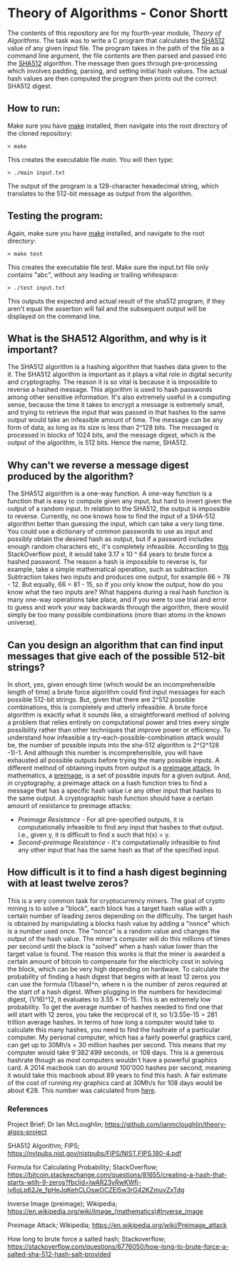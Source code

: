 # Theory of Algorithms - Conor Shortt
The contents of this repository are for my fourth-year module, *Theory of Algorithms*.
The task was to write a C program that calculates the [SHA512](https://www.nist.gov/publications/secure-hash-standard) value of any given input file. The program takes in the path of the file as a command line argument, the file contents are then parsed and passed into the [SHA512](https://www.nist.gov/publications/secure-hash-standard) algorithm. The message then goes through pre-processing which involves padding, parsing, and setting initial hash values. The actual hash values are then computed the program then prints out the correct SHA512 digest.


## How to run:
Make sure you have [make](https://www.gnu.org/software/make/) installed, then navigate into the root directory of the cloned repository:
```
> make
```
This creates the executable file *main*. You will then type:
```
> ./main input.txt
```
The output of the program is a 128-character hexadecimal string, which translates to the 512-bit message as output from the algorithm.


## Testing the program:
Again, make sure you have [make](https://www.gnu.org/software/make/) installed, and navigate to the root directory:
```
> make test
```
This creates the executable file *test*. Make sure the input.txt file only contains "abc", without any leading or trailing whitespace:
```
> ./test input.txt
```
This outputs the expected and actual result of the sha512 program, if they aren't equal the assertion will fail and the subsequent output will be displayed on the command line.

## What is the SHA512 Algorithm, and why is it important?

The SHA512 algorithm is a hashing algorithm that hashes data given to the it. The SHA512 algorithm is important as it plays a vital role in digital security and cryptography. The reason it is so vital is because it is impossible to reverse a hashed message. This algorithm is used to hash passwords among other sensitive information. It's also extremely useful in a computing sense, because the time it takes to encrypt a message is extremely small, and trying to retrieve the input that was passed in that hashes to the same output would take an infeasible amount of time. The message can be any form of data, as long as its size is less than 2^128 bits. The messaged is processed in blocks of 1024 bits, and the message digest, which is the output of the algorithm, is 512 bits. Hence the name, SHA512.

## Why can't we reverse a message digest produced by the algorithm?

The SHA512 algorithm is a one-way function. A one-way function is a function that is easy to compute given any input, but hard to invert given the output of a random input. In relation to the SHA512, the output is impossible to reverse. Currently, no one knows how to find the input of a SHA-512 algorithm better than guessing the input, which can take a very long time. You could use a dictionary of common passwords to use as input and possibly obtain the desired hash as output, but if a password includes enough random characters etc, it's completely infeasible. According to [this](https://stackoverflow.com/questions/6776050/how-long-to-brute-force-a-salted-sha-512-hash-salt-provided) StackOverflow post, it would take 3.17 x 10 ^ 64 years to brute force a hashed password. The reason a hash is impossible to reverse is, for example, take a simple mathematical operation, such as subtraction. Subtraction takes two inputs and produces one output, for example 66 = 78 - 12. But equally, 66 = 81 - 15, so if you only know the output, how do you know what the two inputs are? What happens during a real hash function is many one-way operations take place, and if you were to use trial and error to guess and work your way backwards through the algorithm, there would simply be too many possible combinations (more than atoms in the known universe).

## Can you design an algorithm that can find input messages that give each of the possible 512-bit strings?

In short, yes, given enough time (which would be an incomprehensible length of time) a brute force algorithm could find input messages for each possible 512-bit strings. But, given that there are 2^512 possible combinations, this is completely and utterly infeasible. A brute force algorithm is exactly what it sounds like, a straightforward method of solving a problem that relies entirely on computational power and tries every single possibility rather than other techniques that improve power or efficiency. To understand how infeasible a try-each-possible-combination attack would be, the number of possible inputs into the sha-512 algorithm is 2^(2^128 -1)-1. And although this number is incomprehensible, you will have exhausted all possible outputs before trying the many possible inputs. A different method of obtaining inputs from output is a [preimage attack](https://en.wikipedia.org/wiki/Preimage_attack). In mathematics, a [preimage](https://en.wikipedia.org/wiki/Image_(mathematics)#Inverse_image), is a set of possible inputs for a given output. And, in cryptography, a preimage attack on a hash function tries to find a message that has a specific hash value i.e any other input that hashes to the same output. A cryptographic hash function should have a certain amount of resistance to preimage attacks:
* *Preimage Resistance* - For all pre-specified outputs, it is computationally infeasible to find any input that hashes to that output. I.e., given y, it is difficult to find x such that h(x) = y.
* *Second-preimage Resistance* - It's computationally infeasible to find any other input that has the same hash as that of the specified input.

## How difficult is it to find a hash digest beginning with at least twelve zeros?

This is a very common task for cryptocurrency miners. The goal of crypto mining is to solve a "block", each block has a target hash value with a certain number of leading zeros depending on the difficulty. The target hash is obtained by manipulating a blocks hash value by adding a "nonce" which is a number used once. The "nonce" is a random value and changes the output of the hash value. The miner's computer will do this millions of times per second until the block is "solved" when a hash value lower than the target value is found. The reason this works is that the miner is awarded a certain amount of bitcoin to compensate for the electricity cost in solving the block, which can be very high depending on hardware. To calculate the probability of finding a hash digest that begins with at least 12 zeros you can use the formula (1/base)^n, where n is the number of zeros required at the start of a hash digest. When plugging in the numbers for hexidecimal digest, (1/16)^12, it evaluates to 3.55 × 10-15. This is an extremely low probability. To get the average number of hashes needed to find one that will start with 12 zeros, you take the reciprocal of it, so 1/3.55e-15 = 281 trillion average hashes. In terms of how long a computer would take to calculate this many hashes, you need to find the hashrate of a particular computer. My personal computer, which has a fairly powerful graphics card, can get up to 30Mh/s = 30 million hashes per second. This means that my computer would take 9'382'499 seconds, or 108 days. This is a generous hashrate though as most computers wouldn't have a powerful graphics card. A 2014 macbook can do around 100'000 hashes per second, meaning it would take this macbook about 89 years to find this hash. A fair estimate of the cost of running my graphics card at 30Mh/s for 108 days would be about €28. This number was calculated from [here](https://www.cryptocompare.com/mining/calculator/).

### References
Project Brief; Dr Ian McLoughlin; https://github.com/ianmcloughlin/theory-algos-project

SHA512 Algorithm; FIPS; https://nvlpubs.nist.gov/nistpubs/FIPS/NIST.FIPS.180-4.pdf

Formula for Calculating Probability; StackOverflow; https://bitcoin.stackexchange.com/questions/81655/creating-a-hash-that-starts-wtih-9-zeros?fbclid=IwAR23yRwKWfj-iy6oLp62Je_fpHeJqKehCLOswOCZEl5w3rG42KZmuvZxTdg

Inverse Image (preimage); Wikipedia; https://en.wikipedia.org/wiki/Image_(mathematics)#Inverse_image

Preimage Attack; Wikipedia; https://en.wikipedia.org/wiki/Preimage_attack

How long to brute force a salted hash; Stackoverflow; https://stackoverflow.com/questions/6776050/how-long-to-brute-force-a-salted-sha-512-hash-salt-provided
